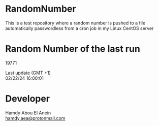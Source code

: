 # RandomNumber    
This is a test repository where a random number is pushed to a file automatically passwordless from a cron job in my Linux CentOS server    
# Random Number of the last run   
19771
      
Last update (GMT +1)    
02/22/24 16:00:01
# Developer    
Hamdy Abou El Anein   
hamdy.aea@protonmail.com
